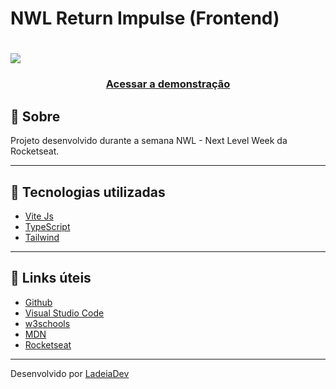 <h1>NWL Return Impulse (Frontend)</h1>

<h1>
  <img src="https://">
</h1>

<h3 align="center">
  <a href="https://" target="_blank">Acessar a demonstração</a>
</h3>

## 🎫 Sobre

Projeto desenvolvido durante a semana NWL - Next Level Week da Rocketseat. 

---

## 🚀 Tecnologias utilizadas

- [Vite Js](https://vitejs.dev/)
- [TypeScript](https://www.typescriptlang.org/)
- [Tailwind](https://tailwindcss.com/)

---

## 🔗 Links úteis

- [Github](https://github.com/)
- [Visual Studio Code](https://code.visualstudio.com/)
- [w3schools](https://www.w3schools.com/)
- [MDN](https://developer.mozilla.org/)
- [Rocketseat](https://www.rocketseat.com.br/)

---

Desenvolvido por [LadeiaDev](https://ladeia.dev.br/)

